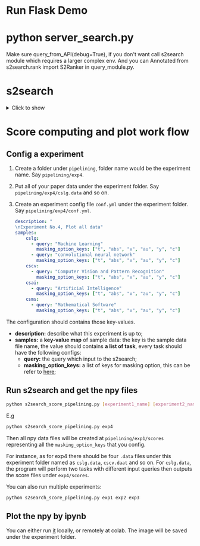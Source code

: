 # Run Flask Demo

# python server_search.py

Make sure query_from_API(debug=True), if you don't want call s2search module which requires a larger complex env.
And you can Annotated from s2search.rank import S2Ranker in query_module.py.

# s2search

<details>
    <summary>Click to show</summary>

The Semantic Scholar Search Reranker

The code in this repo is for when you have a plain-text query and some academic documents,
and your goal is to search within the documents and obtain a score for how
good of a match each document is for the query. The standard pipeline involves a first-stage ranker (like ElasticSearch) and a reranker.
The model included with this repository is for the reranking stage only, but you may have few-enough documents
that a first-stage ranker is not necessary. The model and featurization are both fast.

## Installation

To install this package, run the following:

```bash
git clone https://github.com/allenai/s2search.git
cd s2search
conda create -y --name s2search python==3.7
conda activate s2search
python setup.py develop
pip install https://github.com/kpu/kenlm/archive/master.zip
```

To obtain the necessary data, run this command after the package is installed:

`aws s3 cp --no-sign-request s3://ai2-s2-research-public/s2search_data.zip .`

Then unzip the file. Iniside the zip is folder named `s2search/` that will contain all of the artifacts you'll need to get predictions.

Warning: this zip file is 10G compressed and 17G uncompressed.

## Example

Warning: you will need more than 17G of ram because of the large `kenlm` models that need to be loaded into memory.

An example of how to use this repo:

```python
from s2search.rank import S2Ranker

# point to the artifacts downloaded from s3
data_dir = 's2search/'

# the data is a list of dictionaries
papers = [
    {
        'title': 'Neural Networks are Great',
        'abstract': 'Neural networks are known to be really great models. You should use them.',
        'venue': 'Deep Learning Notions',
        'authors': ['Sergey Feldman', 'Gottfried W. Leibniz'],
        'year': 2019,
        'n_citations': 100,
        'n_key_citations': 10
    },
    {
        'title': 'Neural Networks are Terrible',
        'abstract': 'Neural networks have only barely worked and we should stop working on them.',
        'venue': 'JMLR',
        'authors': ['Isaac Newton', 'Sergey Feldman'],
        'year': 2009,
        'n_citations': 5000  # we don't have n_key_citations here and that's OK
    }
]

# only do this once because we have to load the giant language models into memory
s2ranker = S2Ranker(data_dir)

# higher scores are better
print(s2ranker.score('neural networks', papers))
print(s2ranker.score('feldman newton', papers))
print(s2ranker.score('jmlr', papers))
print(s2ranker.score('missing', papers))
```

Note that `n_key_citations` is a Semantic Scholar feature. If you don't have it, just leave that key out of the data dictionary. The other paper fields are required.

</details>

# Score computing and plot work flow

## Config a experiment

1. Create a folder under `pipelining`, folder name would be the experiment name. Say `pipelining/exp4`.
2. Put all of your paper data under the experiment folder. Say `pipelining/exp4/cslg.data` and so on.
3. Create an experiment config file `conf.yml` under the experiment folder. Say `pipelining/exp4/conf.yml`.

   ```yaml
   description: "
   \nExperiment No.4, Plot all data"
   samples:
       cslg:
         - query: "Machine Learning"
           masking_option_keys: ["t", "abs", "v", "au", "y", "c"]
         - query: "convolutional neural network"
           masking_option_keys: ["t", "abs", "v", "au", "y", "c"]
       cscv:
         - query: "Computer Vision and Pattern Recognition"
           masking_option_keys: ["t", "abs", "v", "au", "y", "c"]
       csai:
         - query: "Artificial Intelligence"
           masking_option_keys: ["t", "abs", "v", "au", "y", "c"]
       csms:
         - query: "Mathematical Software"
           masking_option_keys: ["t", "abs", "v", "au", "y", "c"]
   ```

The configuration should contains those key-values.

- **description:** describe what this experiment is up to;
- **samples:** a **key-value map** of sample data: the key is the sample data file name, the value should contains **a list of task**, every task should have the following configs:
  - **query:** the query which input to the s2search;
  - **masking_option_keys:** a list of keys for masking option, this can be refer to [here](https://github.com/youyinnn/s2search/blob/85b3ac3e854b8903f92134d32515ae8313e3725e/feature_masking.py#L4);

## Run s2search and get the npy files

```bash
python s2search_score_pipelining.py [experiment1_name] [experiment2_name] [experiment3_name] ...
```

E.g

```bash
python s2search_score_pipelining.py exp4
```

Then all npy data files will be created at `pipelining/exp1/scores` representing all the `masking_option_keys` that you config.

For instance, as for exp4 there should be four `.data` files under this experiment folder named as `cslg.data`, `cscv.daat` and so on. For `cslg.data`, the program will perform two tasks with different input queries then outputs the score files under `exp4/scores`.

You can also run multiple experiments:

```bash
python s2search_score_pipelining.py exp1 exp2 exp3
```

## Plot the npy by ipynb

You can either run [it](https://github.com/youyinnn/s2search/blob/85b3ac3e854b8903f92134d32515ae8313e3725e/s2search_score_ploting.ipynb) lcoally, or remotely at colab. The image will be saved under the experiment folder.
